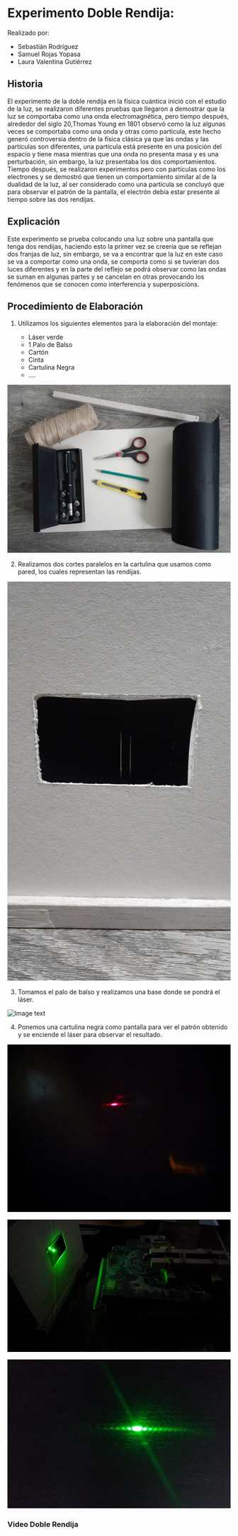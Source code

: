 # Experimento Doble Rendija:

Realizado por:
- Sebastián Rodríguez
- Samuel Rojas Yopasa
- Laura Valentina Gutiérrez

## Historia
El experimento de la doble rendija en la física cuántica inició 
con el estudio de la luz, se realizaron diferentes pruebas que llegaron a demostrar que la luz se comportaba como una onda electromagnética, pero tiempo después, alrededor del siglo 20,Thomas Young en 1801 observó como la luz algunas veces se comportaba como una onda y otras como partícula, este hecho generó controversia dentro de la física clásica ya que las ondas y las partículas son diferentes, una partícula está presente en una posición del espacio y tiene masa mientras que una onda no presenta masa y es una perturbación, sin embargo, la luz presentaba los dos comportamientos. Tiempo después, se realizaron experimentos pero con partículas como los electrones y se demostró que tienen un comportamiento similar al de la dualidad de la luz, al ser considerado como una partícula se concluyó que para observar el patrón de la pantalla, el electrón debía estar presente al tiempo sobre las dos rendijas.

## Explicación
Este experimento se prueba colocando una luz sobre una pantalla que tenga dos rendijas, haciendo esto la primer vez se creería que se reflejan dos franjas de luz, sin embargo, se va a encontrar que la luz en este caso se va a comportar como una onda, se comporta como si se tuvieran dos luces diferentes y en la parte del reflejo se podrá observar como las ondas se suman en algunas partes y se cancelan en otras provocando los fenómenos que se conocen como interferencia y superposicións.

## Procedimiento de Elaboración
  1. Utilizamos los siguientes elementos para la elaboración del montaje: 
  
      - Láser verde
      - 1 Palo de Balso
      - Cartón 
      - Cinta
      - Cartulina Negra
      - ....

  ![Image text](https://github.com/SamuRoj/CNYT/blob/master/Materiales.jpeg)
    
  2. Realizamos dos cortes paralelos en la cartulina que usamos como pared, los cuales representan las rendijas.
      
  ![Image text](https://github.com/SamuRoj/CNYT/blob/master/Cartulina.jpeg)
  
  3. Tomamos el palo de balso y realizamos una base donde se pondrá el láser.
  
  ![Image text](https://github.com/SamuRoj/CNYT/blob/master/Láser.jpeg)


  4. Ponemos una cartulina negra como pantalla para ver el patrón obtenido y se enciende el láser para observar el resultado.

  ![Image text](https://github.com/SamuRoj/CNYT/blob/master/Resultado1.jpeg)

  ![Image text](https://github.com/SamuRoj/CNYT/blob/master/Prueba.jpeg)

  ![Image text](https://github.com/SamuRoj/CNYT/blob/master/Resultado2.jpeg)

  
  ### Video Doble Rendija


